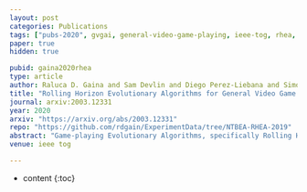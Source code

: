 ```yaml
---
layout: post
categories: Publications
tags: ["pubs-2020", gvgai, general-video-game-playing, ieee-tog, rhea, optimisation, ntbea]
paper: true
hidden: true

pubid: gaina2020rhea
type: article
author: Raluca D. Gaina and Sam Devlin and Diego Perez-Liebana and Simon M. Lucas
title: "Rolling Horizon Evolutionary Algorithms for General Video Game Playing"
journal: arxiv:2003.12331
year: 2020
arxiv: "https://arxiv.org/abs/2003.12331"
repo: "https://github.com/rdgain/ExperimentData/tree/NTBEA-RHEA-2019"
abstract: "Game-playing Evolutionary Algorithms, specifically Rolling Horizon Evolutionary Algorithms, have recently managed to beat the state of the art in performance across many games. However, the best results per game are highly dependent on the specific configuration of modifications and hybrids introduced over several works, each described as parameters in the algorithm. However, the search for the best parameters has been reduced to several human-picked combinations, as the possibility space has grown beyond exhaustive search. This paper presents the state of the art in Rolling Horizon Evolutionary algorithms, combining all modifications described in literature and some additional ones for a large resultant hybrid. It then uses a parameter optimiser, the N-Tuple Bandit Evolutionary Algorithm, to find the best combination of parameters in 20 games with various properties from the General Video Game AI Framework. We highlight the noisy optimisation problem resultant, as both the games and the algorithm being optimised are stochastic. We then analyse the algorithm's parameters and interesting combinations revealed through the parameter optimisation process. Lastly, we show that it is possible to automatically explore a large parameter space and find configurations which outperform the state of the art on several games."
venue: ieee tog

---
```


* content
{:toc}

